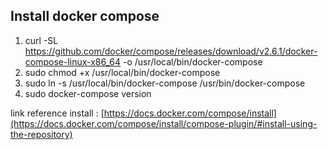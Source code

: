 ## Install docker compose 

1. curl -SL https://github.com/docker/compose/releases/download/v2.6.1/docker-compose-linux-x86_64 -o /usr/local/bin/docker-compose
2. sudo chmod +x /usr/local/bin/docker-compose
3. sudo ln -s /usr/local/bin/docker-compose /usr/bin/docker-compose 
4. sudo docker-compose version

link reference install : [https://docs.docker.com/compose/install](https://docs.docker.com/compose/install/compose-plugin/#install-using-the-repository)